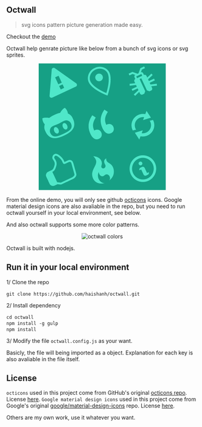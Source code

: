 ## Octwall

> svg icons pattern picture generation made easy.

Checkout the [demo](http://octwall.hanhaishan.com)

Octwall help genrate picture like below from a bunch of svg icons or svg sprites.

<p align="center">
  <img src="//raw.githubusercontent.com/haishanh/octwall/master/example.png" alt="octwall example">
</p>

From the online demo, you will only see github [octicons][octicons] icons. Google material design icons are also avaliable in the repo, but you need to run octwall yourself in your local environment, see below.

And also octwall supports some more color patterns.

<p align="center">
  <img src="http://7fva40.com1.z0.glb.clouddn.com/octwall-all.png" alt="octwall colors">
</p>

[octicons]: https://octicons.github.com/

Octwall is built with nodejs.

## Run it in your local environment

1/ Clone the repo

```
git clone https://github.com/haishanh/octwall.git
```

2/ Install dependency

```
cd octwall
npm install -g gulp
npm install
```

3/ Modify the file `octwall.config.js` as your want.

Basicly, the file will being imported as a object. Explanation for each key is also avaliable in the file itself.

## License

`octicons` used in this project come from GitHub's original [octicons repo][oct-repo]. License [here][oct-license].
`Google material design icons` used in this project come from Google's original [google/material-design-icons][material-repo] repo. License [here][material-license].

Others are my own work, use it whatever you want.

[oct-repo]: https://github.com/github/octicons/
[oct-license]: https://github.com/github/octicons/blob/master/LICENSE.txt
[material-repo]: https://github.com/google/material-design-icons
[material-license]: https://github.com/google/material-design-icons/blob/master/LICENSE